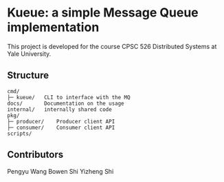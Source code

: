# Kueue: a simple Message Queue implementation

This project is developed for the course CPSC 526 Distributed Systems at Yale University.

## Structure

```
cmd/
├─ kueue/	CLI to interface with the MQ
docs/		Documentation on the usage
internal/	internally shared code
pkg/
├─ producer/	Producer client API
├─ consumer/	Consumer client API
scripts/
```

## Contributors
Pengyu Wang
Bowen Shi
Yizheng Shi



